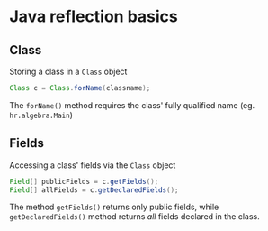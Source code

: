 # Java reflection basics

## Class
Storing a class in a `Class` object
```java
Class c = Class.forName(classname);
```

The `forName()` method requires the class' fully qualified name (eg. `hr.algebra.Main`)

## Fields
Accessing a class' fields via the `Class` object
```java
Field[] publicFields = c.getFields();
Field[] allFields = c.getDeclaredFields();
```

The method `getFields()` returns only public fields,
while `getDeclaredFields()` method returns _all_ fields declared in the class.

